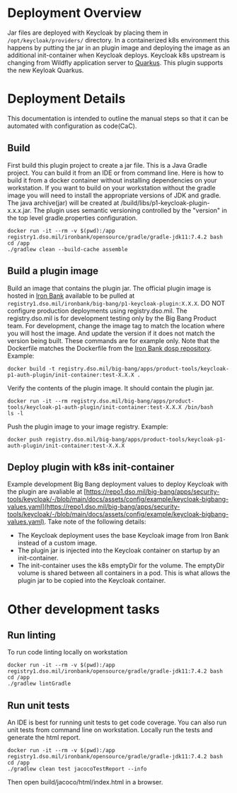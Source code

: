 # Deployment Overview
Jar files are deployed with Keycloak by placing them in `/opt/keycloak/providers/` directory. In a containerized k8s environment this happens by putting the jar in an plugin image and deploying the image as an additional init-container when Keycloak deploys. Keycloak k8s upstream is changing from Wildfly application server to  [Quarkus](https://www.keycloak.org/migration/migrating-to-quarkus). This plugin supports the new Keyloak Quarkus.

# Deployment Details
This documentation is intended to outline the manual steps so that it can be automated with configuration as code(CaC).

## Build
First build this plugin project to create a jar file. This is a Java Gradle project. You can build it from an IDE or from command line. Here is how to build it from a docker container without installing dependencies on your workstation. If you want to build on your workstation without the gradle image you will need to install the appropriate versions of JDK and gradle. The java archive(jar) will be created at /build/libs/p1-keycloak-plugin-x.x.x.jar. The plugin uses semantic versioning controlled by the "version" in the top level gradle.properties configuration.
```
docker run -it --rm -v $(pwd):/app registry1.dso.mil/ironbank/opensource/gradle/gradle-jdk11:7.4.2 bash
cd /app
./gradlew clean --build-cache assemble
```

## Build a plugin image
Build an image that contains the plugin jar. The official plugin image is hosted in [Iron Bank](https://ironbank.dso.mil/repomap/details;registry1Path=big-bang%252Fp1-keycloak-plugin) available to be pulled at `registry1.dso.mil/ironbank/big-bang/p1-keycloak-plugin:X.X.X`. DO NOT configure production deployments using registry.dso.mil. The registry.dso.mil is for development testing only by the Big Bang Product team. For development, change the image tag to match the location where you will host the image. And update the version if it does not match the version being built. These commands are for example only. Note that the Dockerfile matches the Dockerfile from the [Iron Bank dosp repository](https://repo1.dso.mil/dsop/big-bang/p1-keycloak-plugin/-/blob/development/Dockerfile). Example:
```
docker build -t registry.dso.mil/big-bang/apps/product-tools/keycloak-p1-auth-plugin/init-container:test-X.X.X .
```
Verify the contents of the plugin image. It should contain the plugin jar.
```
docker run -it --rm registry.dso.mil/big-bang/apps/product-tools/keycloak-p1-auth-plugin/init-container:test-X.X.X /bin/bash
ls -l
```
Push the plugin image to your image registry. Example:
```
docker push registry.dso.mil/big-bang/apps/product-tools/keycloak-p1-auth-plugin/init-container:test-X.X.X
```

## Deploy plugin with k8s init-container
Example development Big Bang deployment values to deploy Keycloak with the plugin are avaliable at [https://repo1.dso.mil/big-bang/apps/security-tools/keycloak/-/blob/main/docs/assets/config/example/keycloak-bigbang-values.yaml](https://repo1.dso.mil/big-bang/apps/security-tools/keycloak/-/blob/main/docs/assets/config/example/keycloak-bigbang-values.yaml). Take note of the following details:
- The Keycloak deployment uses the base Keycloak image from Iron Bank instead of a custom image.
- The plugin jar is injected into the Keycloak container on startup by an init-container.
- The init-container uses the k8s emptyDir for the volume. The emptyDir volume is shared between all containers in a pod. This is what allows the plugin jar to be copied into the Keycloak container.

# Other development tasks
## Run linting
To run code linting locally on workstation
```
docker run -it --rm -v $(pwd):/app registry1.dso.mil/ironbank/opensource/gradle/gradle-jdk11:7.4.2 bash
cd /app
./gradlew lintGradle
```

## Run unit tests
An IDE is best for running unit tests to get code coverage. You can also run unit tests from command line on workstation.
Locally run the tests and generate the html report.
```
docker run -it --rm -v $(pwd):/app registry1.dso.mil/ironbank/opensource/gradle/gradle-jdk11:7.4.2 bash
cd /app
./gradlew clean test jacocoTestReport --info
```
Then open build/jacoco/html/index.html in a browser.

